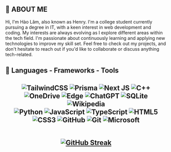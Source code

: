 <h2> 🌊 ABOUT ME </h2> 
Hi, I'm Hào Lâm, also known as Henry. I'm a college student currently pursuing a degree in IT, with a keen interest in web development and coding. My interests are always evolving as I explore different areas within the tech field. I'm passionate about continuously learning and applying new technologies to improve my skill set. Feel free to check out my projects, and don't hesitate to reach out if you'd like to collaborate or discuss anything tech-related.
<br/>
<h2> 💼 Languages - Frameworks - Tools <h2/> 
<div align="center">

  ![TailwindCSS](https://img.shields.io/badge/tailwindcss-%2338B2AC.svg?style=for-the-badge&logo=tailwind-css&logoColor=white)
  ![Prisma](https://img.shields.io/badge/Prisma-3982CE?style=for-the-badge&logo=Prisma&logoColor=white)
  ![Next JS](https://img.shields.io/badge/Next-black?style=for-the-badge&logo=next.js&logoColor=white)
  ![C++](https://img.shields.io/badge/c++-%2300599C.svg?style=for-the-badge&logo=c%2B%2B&logoColor=white)
  ![OneDrive](https://img.shields.io/badge/OneDrive-0078D4.svg?style=for-the-badge&logo=microsoftonedrive&logoColor=white)
  ![Edge](https://img.shields.io/badge/Edge-0078D7?style=for-the-badge&logo=Microsoft-edge&logoColor=white)
  ![ChatGPT](https://img.shields.io/badge/chatGPT-74aa9c?style=for-the-badge&logo=openai&logoColor=white)
  ![SQLite](https://img.shields.io/badge/sqlite-%2307405e.svg?style=for-the-badge&logo=sqlite&logoColor=white)
  ![Wikipedia](https://img.shields.io/badge/Wikipedia-%23000000.svg?style=for-the-badge&logo=wikipedia&logoColor=white) <br/>
  ![Python](https://img.shields.io/badge/python-3670A0?style=for-the-badge&logo=python&logoColor=ffdd54)
  ![JavaScript](https://img.shields.io/badge/javascript-%23323330.svg?style=for-the-badge&logo=javascript&logoColor=%23F7DF1E)
  ![TypeScript](https://img.shields.io/badge/typescript-%23007ACC.svg?style=for-the-badge&logo=typescript&logoColor=white)
  ![HTML5](https://img.shields.io/badge/html5-%23E34F26.svg?style=for-the-badge&logo=html5&logoColor=white)
  ![CSS3](https://img.shields.io/badge/css3-%231572B6.svg?style=for-the-badge&logo=css3&logoColor=white)
  ![GitHub](https://img.shields.io/badge/github-%23121011.svg?style=for-the-badge&logo=github&logoColor=white)
  ![Git](https://img.shields.io/badge/git-%23F05033.svg?style=for-the-badge&logo=git&logoColor=white)
  ![Microsoft](https://img.shields.io/badge/Microsoft-0078D4?style=for-the-badge&logo=microsoft&logoColor=white)
  <br/><br/>
  
  [![GitHub Streak](https://github-readme-streak-stats.herokuapp.com?user=haolamnm&theme=github-dark-blue&date_format=j%2Fn%5B%2FY%5D&card_width=500)](https://git.io/streak-stats)
</div>
